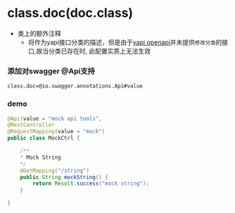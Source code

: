# class.doc(doc.class)

- 类上的额外注释
    - 将作为yapi接口分类的描述，但是由于[yapi openapi](https://hellosean1025.github.io/yapi/openapi.html)并未提供`修改分类`的接口,故当分类已存在时, 此配置实质上无法生效

### 添加对swagger @Api支持

```properties
class.doc=@io.swagger.annotations.Api#value
```

### demo

```java
@Api(value = "mock api tools", 
@RestController
@RequestMapping(value = "mock")
public class MockCtrl {

    /**
    * Mock String
    */
    @GetMapping("/string")
    public String mockString() {
        return Result.success("mock string");
    }

}
```